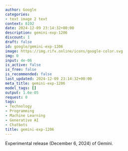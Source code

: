 ```yaml
---
author: Google
categories:
- text image 2 text
context: 8192
date: 2024-12-09 23:14:32+00:00
description: gemini-exp-1206
discount: 1
draft: false
id: google/gemini-exp-1206
image: https://img.rifx.online/icons/google-color.svg
img: 0
input: 4e-06
is_active: false
is_free: false
is_recommended: false
last_updated: 2024-12-09 23:14:32+00:00
meta_title: gemini-exp-1206
model_tags: []
output: 1.6e-05
request: 0
tags:
- Technology
- Programming
- Machine Learning
- Generative AI
- Chatbots
title: gemini-exp-1206
---
```



Experimental release (December 6, 2024) of Gemini.

